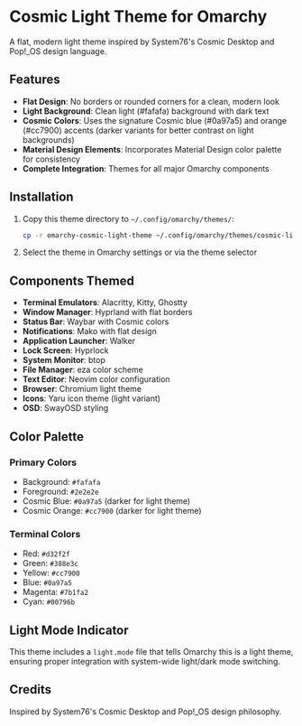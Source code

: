 # Cosmic Light Theme for Omarchy

A flat, modern light theme inspired by System76's Cosmic Desktop and Pop!_OS design language.

## Features

- **Flat Design**: No borders or rounded corners for a clean, modern look
- **Light Background**: Clean light (#fafafa) background with dark text
- **Cosmic Colors**: Uses the signature Cosmic blue (#0a97a5) and orange (#cc7900) accents (darker variants for better contrast on light backgrounds)
- **Material Design Elements**: Incorporates Material Design color palette for consistency
- **Complete Integration**: Themes for all major Omarchy components

## Installation

1. Copy this theme directory to `~/.config/omarchy/themes/`:
   ```bash
   cp -r omarchy-cosmic-light-theme ~/.config/omarchy/themes/cosmic-light
   ```

2. Select the theme in Omarchy settings or via the theme selector

## Components Themed

- **Terminal Emulators**: Alacritty, Kitty, Ghostty
- **Window Manager**: Hyprland with flat borders
- **Status Bar**: Waybar with Cosmic colors
- **Notifications**: Mako with flat design
- **Application Launcher**: Walker
- **Lock Screen**: Hyprlock
- **System Monitor**: btop
- **File Manager**: eza color scheme
- **Text Editor**: Neovim color configuration
- **Browser**: Chromium light theme
- **Icons**: Yaru icon theme (light variant)
- **OSD**: SwayOSD styling

## Color Palette

### Primary Colors
- Background: `#fafafa`
- Foreground: `#2e2e2e`
- Cosmic Blue: `#0a97a5` (darker for light theme)
- Cosmic Orange: `#cc7900` (darker for light theme)

### Terminal Colors
- Red: `#d32f2f`
- Green: `#388e3c`
- Yellow: `#cc7900`
- Blue: `#0a97a5`
- Magenta: `#7b1fa2`
- Cyan: `#00796b`

## Light Mode Indicator

This theme includes a `light.mode` file that tells Omarchy this is a light theme, ensuring proper integration with system-wide light/dark mode switching.

## Credits

Inspired by System76's Cosmic Desktop and Pop!_OS design philosophy.